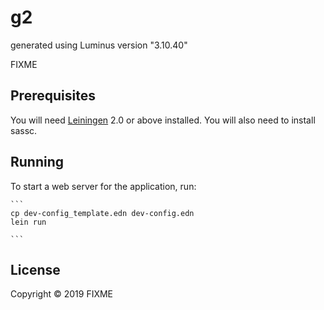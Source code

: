 # g2

generated using Luminus version "3.10.40"

FIXME

## Prerequisites

You will need [Leiningen][1] 2.0 or above installed.
You will also need to install sassc.

[1]: https://github.com/technomancy/leiningen

## Running

To start a web server for the application, run:


    ```
    cp dev-config_template.edn dev-config.edn
    lein run
    
    ```

## License

Copyright © 2019 FIXME
